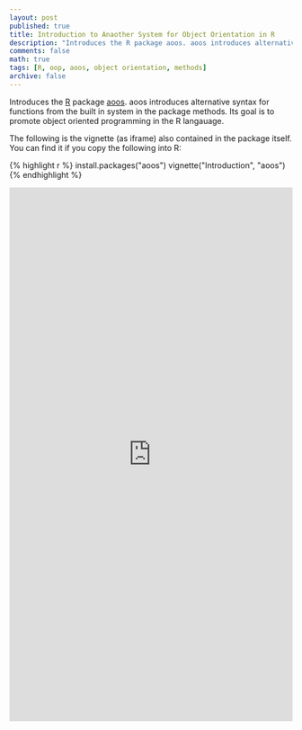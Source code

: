 ```yaml
---
layout: post
published: true
title: Introduction to Anaother System for Object Orientation in R
description: "Introduces the R package aoos. aoos introduces alternative syntax for functions from the built in system in the package methods. Its goal is to promote object oriented programming in the R langauage."
comments: false
math: true
tags: [R, oop, aoos, object orientation, methods]
archive: false
---
```


Introduces the [R](https://cran.r-project.org/) package [aoos](https://cran.r-project.org/package=aoos). aoos introduces alternative syntax for functions from the built in system in the package methods. Its goal is to promote object oriented programming in the R langauage.

The following is the vignette (as iframe) also contained in the package itself. You can find it if you copy the following into R:


{% highlight r %}
install.packages("aoos")
vignette("Introduction", "aoos")
{% endhighlight %}

<iframe width='100%' height='950' src="http://wahani.github.io/aoos/vignettes/Introduction.html" frameborder="0" allowfullscreen></iframe>
